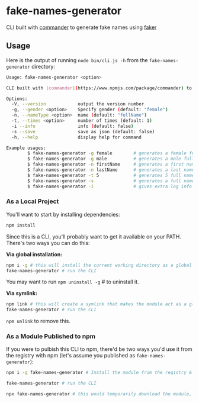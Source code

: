 # fake-names-generator

CLI built with [commander](https://www.npmjs.com/package/commander) to generate fake names using [faker](https://www.npmjs.com/package/faker)

## Usage

Here is the output of running `node bin/cli.js -h` from the `fake-names-generator` directory:

```bash
Usage: fake-names-generator <option>

CLI built with [commander](https://www.npmjs.com/package/commander) to generate fake names using [faker](https://www.npmjs.com/package/faker)

Options:
  -V, --version            output the version number
  -g, --gender <option>    Specify gender (default: "female")
  -n, --nameType <option>  name (default: "fullName")
  -t, --times <option>     number of times (default: 1)
  -i --info                info (default: false)
  -s --save                save as json (default: false)
  -h, --help               display help for command

Example usages:
        $ fake-names-generator -g female        # generates a female full name
        $ fake-names-generator -g male          # generates a male full name
        $ fake-names-generator -n firstName     # generates a first name with random gender
        $ fake-names-generator -n lastName      # generates a last name with random gender
        $ fake-names-generator -t 5             # generates 5 full names with random gender
        $ fake-names-generator -s               # generates a full name also saves the result as json file
        $ fake-names-generator -i               # gives extra log info during name generation

```

### As a Local Project

You'll want to start by installing dependencies:

```bash
npm install
```

Since this is a CLI, you'll probably want to get it available on your PATH. There's two ways you can do this:

**Via global installation:**

```bash
npm i -g # this will install the current working directory as a global module.
fake-names-generator # run the CLI
```

You may want to run `npm uninstall -g` # to uninstall it.

**Via symlink:**

```bash
npm link # this will create a symlink that makes the module act as a global module.
fake-names-generator # run the CLI
```

`npm unlink` to remove this.

### As a Module Published to npm

If you were to pulbish this CLI to npm, there'd be two ways you'd use it from the registry with npm (let's assume you published as `fake-names-generator`):

```bash
npm i -g fake-names-generator # Install the module from the registry & make it globally available

fake-names-generator # run the CLI
```

```bash
npx fake-names-generator # this would temporarily download the module, run the first entry in `bin` of package.json and pass along any additional arguments like `--gender`
```
